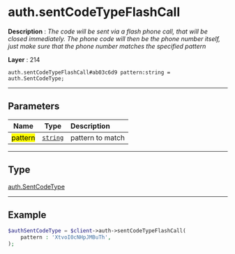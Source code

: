 # auth.sentCodeTypeFlashCall

**Description** : *The code will be sent via a flash phone call, that will be closed immediately\. The phone code will then be the phone number itself, just make sure that the phone number matches the specified pattern*

**Layer** : 214

```tl
auth.sentCodeTypeFlashCall#ab03c6d9 pattern:string = auth.SentCodeType;
```

---

## Parameters

| Name | Type | Description |
| :---: | :---: | :--- |
| <mark>pattern</mark> | [`string`](type/string) | pattern to match |

---

## Type

[auth.SentCodeType](type/auth.SentCodeType)

---

## Example

```php
$authSentCodeType = $client->auth->sentCodeTypeFlashCall(
	pattern : 'XtvoI0cNHpJMBuTh',
);
```
